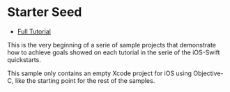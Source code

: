 # Starter Seed 

- [Full Tutorial](https://auth0.com/docs/quickstart/native/ios-objc/00-introduction)

This is the very beginning of a serie of sample projects that demonstrate how to achieve goals showed on each tutorial in the serie of the iOS-Swift quickstarts.

This sample only contains an empty Xcode project for iOS using Objective-C, like the starting point for the rest of the samples.

